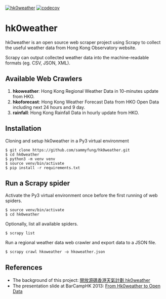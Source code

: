 [![hk0weather](https://github.com/sammyfung/hk0weather/actions/workflows/hk0weather.yml/badge.svg)](https://github.com/sammyfung/hk0weather/actions/workflows/hk0weather.yml)
[![codecov](https://codecov.io/gh/sammyfung/hk0weather/graph/badge.svg?token=PYnOIj6SwS)](https://codecov.io/gh/sammyfung/hk0weather)

hk0weather
===

hk0weather is an open source web scraper project using Scrapy to collect the useful weather data from Hong Kong Observatory website.

Scrapy can output collected weather data into the machine-readable formats (eg. CSV, JSON, XML).

Available Web Crawlers
---
1. **hkoweather**: Hong Kong Regional Weather Data in 10-minutes update from HKO.    
1. **hkoforecast**: Hong Kong Weather Forecast Data from HKO Open Data including next 24 hours and 9 day.
1. **rainfall**: Hong Kong Rainfall Data in hourly update from HKO.    

Installation
---

Cloning and setup hk0weather in a Py3 virtual environment   
   
   ```
   $ git clone https://github.com/sammyfung/hk0weather.git
   $ cd hk0weather
   $ python3 -m venv venv
   $ source venv/bin/activate  
   $ pip install -r requirements.txt    
   ```

Run a Scrapy spider
---

Activate the Py3 virtual environment once before the first running of web spiders.

```
$ source venv/bin/activate  
$ cd hk0weather
```

Optionally, list all available spiders.

```
$ scrapy list 
```
  
Run a regional weather data web crawler and export data to a JSON file.

```
$ scrapy crawl hkoweather -o hkoweather.json
```

References
--

* The background of this project: [開放源碼香港天氣計劃 hk0weather](https://sammy.hk/opensource-hk0weather/) 
* The presentation slide at BarCampHK 2013: [From Hk0weather to Open Data](http://www.slideshare.net/sammyfung/hk0weather-barcamp)


